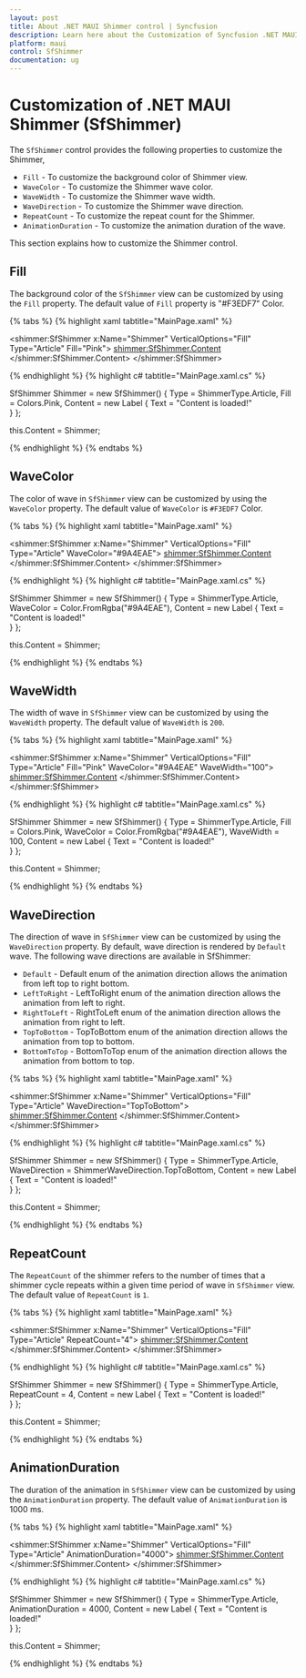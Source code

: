```yaml
---
layout: post
title: About .NET MAUI Shimmer control | Syncfusion
description: Learn here about the Customization of Syncfusion .NET MAUI Shimmer (SfShimmer) control, its basic features, elements and more.
platform: maui
control: SfShimmer
documentation: ug
---
```


# Customization of .NET MAUI Shimmer (SfShimmer)

The `SfShimmer` control provides the following properties to customize the Shimmer,

* `Fill` - To customize the background color of Shimmer view. 
* `WaveColor` - To customize the Shimmer wave color.
* `WaveWidth` - To customize the Shimmer wave width.
* `WaveDirection` - To customize the Shimmer wave direction.
* `RepeatCount` - To customize the repeat count for the Shimmer.
* `AnimationDuration` - To customize the animation duration of the wave.

This section explains how to customize the Shimmer control.

## Fill

The background color of the `SfShimmer` view can be customized by using the `Fill` property. The default value of `Fill` property is "#F3EDF7" Color.

{% tabs %}
{% highlight xaml tabtitle="MainPage.xaml" %}

<shimmer:SfShimmer x:Name="Shimmer" VerticalOptions="Fill" Type="Article" Fill="Pink">
   <shimmer:SfShimmer.Content>
      <StackLayout>
         <Label 
            Text="Content is loaded!!">
         </Label>
      </StackLayout>
   </shimmer:SfShimmer.Content>
</shimmer:SfShimmer>

{% endhighlight %}
{% highlight c# tabtitle="MainPage.xaml.cs" %}

SfShimmer Shimmer = new SfShimmer()
{
      Type = ShimmerType.Article,
      Fill = Colors.Pink,
      Content = new Label
      {
         Text = "Content is loaded!"              
      }
};

this.Content = Shimmer;

{% endhighlight %}
{% endtabs %}

## WaveColor

The color of wave in `SfShimmer` view can be customized by using the `WaveColor` property. The default value of `WaveColor` is `#F3EDF7` Color.

{% tabs %}
{% highlight xaml tabtitle="MainPage.xaml" %}

<shimmer:SfShimmer x:Name="Shimmer" VerticalOptions="Fill" Type="Article" WaveColor="#9A4EAE">
   <shimmer:SfShimmer.Content>
      <StackLayout>
         <Label 
            Text="Content is loaded!!">
         </Label>
      </StackLayout>
   </shimmer:SfShimmer.Content>
</shimmer:SfShimmer>

{% endhighlight %}
{% highlight c# tabtitle="MainPage.xaml.cs" %}

SfShimmer Shimmer = new SfShimmer()
{
      Type = ShimmerType.Article,
      WaveColor = Color.FromRgba("#9A4EAE"),
      Content = new Label
      {
         Text = "Content is loaded!"              
      }
};

this.Content = Shimmer;

{% endhighlight %}
{% endtabs %}

## WaveWidth

The width of wave in `SfShimmer` view can be customized by using the `WaveWidth` property. The default value of `WaveWidth` is `200`.

{% tabs %}
{% highlight xaml tabtitle="MainPage.xaml" %}

<shimmer:SfShimmer x:Name="Shimmer" VerticalOptions="Fill" Type="Article" Fill="Pink" WaveColor="#9A4EAE"  WaveWidth="100">
   <shimmer:SfShimmer.Content>
      <StackLayout>
         <Label 
            Text="Content is loaded!!">
         </Label>
      </StackLayout>
   </shimmer:SfShimmer.Content>
</shimmer:SfShimmer>

{% endhighlight %}
{% highlight c# tabtitle="MainPage.xaml.cs" %}

SfShimmer Shimmer = new SfShimmer()
{
      Type = ShimmerType.Article,
      Fill = Colors.Pink,
      WaveColor = Color.FromRgba("#9A4EAE"),
      WaveWidth = 100,
      Content = new Label
      {
         Text = "Content is loaded!"              
      }
};

this.Content = Shimmer;

{% endhighlight %}
{% endtabs %}

## WaveDirection

The direction of wave in `SfShimmer` view can be customized by using the `WaveDirection` property. By default, wave direction is rendered by `Default` wave. The following wave directions are available in SfShimmer:

* `Default` - Default enum of the animation direction allows the animation from left top to right bottom.
* `LeftToRight` - LeftToRight enum of the animation direction allows the animation from left to right.
* `RightToLeft` - RightToLeft enum of the animation direction allows the animation from right to left.
* `TopToBottom` - TopToBottom enum of the animation direction allows the animation from top to bottom.
* `BottomToTop` - BottomToTop enum of the animation direction allows the animation from bottom to top.

{% tabs %}
{% highlight xaml tabtitle="MainPage.xaml" %}

<shimmer:SfShimmer x:Name="Shimmer" VerticalOptions="Fill" Type="Article" WaveDirection="TopToBottom">
   <shimmer:SfShimmer.Content>
      <StackLayout>
         <Label 
            Text="Content is loaded!!">
         </Label>
      </StackLayout>
   </shimmer:SfShimmer.Content>
</shimmer:SfShimmer>

{% endhighlight %}
{% highlight c# tabtitle="MainPage.xaml.cs" %}

SfShimmer Shimmer = new SfShimmer()
{
      Type = ShimmerType.Article,
      WaveDirection = ShimmerWaveDirection.TopToBottom,
      Content = new Label
      {
         Text = "Content is loaded!"              
      }
};

this.Content = Shimmer;

{% endhighlight %}
{% endtabs %}

## RepeatCount

The `RepeatCount` of the shimmer refers to the number of times that a shimmer cycle repeats within a given time period of wave in `SfShimmer` view. The default value of `RepeatCount` is `1`.

{% tabs %}
{% highlight xaml tabtitle="MainPage.xaml" %}

<shimmer:SfShimmer x:Name="Shimmer" VerticalOptions="Fill" Type="Article" RepeatCount="4">
   <shimmer:SfShimmer.Content>
      <StackLayout>
         <Label 
            Text="Content is loaded!!">
         </Label>
      </StackLayout>
   </shimmer:SfShimmer.Content>
</shimmer:SfShimmer>

{% endhighlight %}
{% highlight c# tabtitle="MainPage.xaml.cs" %}

SfShimmer Shimmer = new SfShimmer()
{
      Type = ShimmerType.Article,
      RepeatCount = 4,
      Content = new Label
      {
         Text = "Content is loaded!"              
      }
};

this.Content = Shimmer;

{% endhighlight %}
{% endtabs %}

## AnimationDuration

The duration of the animation in `SfShimmer` view can be customized by using the `AnimationDuration` property. The default value of `AnimationDuration` is 1000 ms.

{% tabs %}
{% highlight xaml tabtitle="MainPage.xaml" %}

<shimmer:SfShimmer x:Name="Shimmer" VerticalOptions="Fill" Type="Article" AnimationDuration="4000">
   <shimmer:SfShimmer.Content>
      <StackLayout>
         <Label 
            Text="Content is loaded!!">
         </Label>
      </StackLayout>
   </shimmer:SfShimmer.Content>
</shimmer:SfShimmer>

{% endhighlight %}
{% highlight c# tabtitle="MainPage.xaml.cs" %}

SfShimmer Shimmer = new SfShimmer()
{
      Type = ShimmerType.Article,
      AnimationDuration = 4000,
      Content = new Label
      {
         Text = "Content is loaded!"              
      }
};

this.Content = Shimmer;

{% endhighlight %}
{% endtabs %}